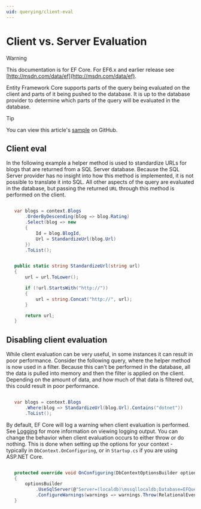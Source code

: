 ```yaml
---
uid: querying/client-eval
---
```

# Client vs. Server Evaluation

> [!WARNING]
> This documentation is for EF Core. For EF6.x and earlier release see [http://msdn.com/data/ef](http://msdn.com/data/ef).

Entity Framework Core supports parts of the query being evaluated on the client and parts of it being pushed to the database. It is up to the database provider to determine which parts of the query will be evaluated in the database.

> [!TIP]
> You can view this article's [sample](https://github.com/aspnet/EntityFramework.Docs/tree/master/samples/Querying) on GitHub.

## Client eval

In the following example a helper method is used to standardize URLs for blogs that are returned from a SQL Server database. Because the SQL Server provider has no insight into how this method is implemented, it is not possible to translate it into SQL. All other aspects of the query are evaluated in the database, but passing the returned `URL` through this method is performed on the client.

<!-- [!code-csharp[Main](samples/Querying/Querying/ClientEval/Sample.cs?highlight=6)] -->

````csharp

   var blogs = context.Blogs
       .OrderByDescending(blog => blog.Rating)
       .Select(blog => new
       {
           Id = blog.BlogId,
           Url = StandardizeUrl(blog.Url)
       })
       .ToList();

   ````

<!-- [!code-csharp[Main](samples/Querying/Querying/ClientEval/Sample.cs)] -->

````csharp

   public static string StandardizeUrl(string url)
   {
       url = url.ToLower();

       if (!url.StartsWith("http://"))
       {
           url = string.Concat("http://", url);
       }

       return url;
   }

   ````

## Disabling client evaluation

While client evaluation can be very useful, in some instances it can result in poor performance. Consider the following query, where the helper method is now used in a filter. Because this can't be performed in the database, all the data is pulled into memory and then the filter is applied on the client. Depending on the amount of data, and how much of that data is filtered out, this could result in poor performance.

<!-- [!code-csharp[Main](samples/Querying/Querying/ClientEval/Sample.cs)] -->

````csharp

   var blogs = context.Blogs
       .Where(blog => StandardizeUrl(blog.Url).Contains("dotnet"))
       .ToList();

   ````

By default, EF Core will log a warning when client evaluation is performed. See [Logging](../miscellaneous/logging.md) for more information on viewing logging output. You can change the behavior when client evaluation occurs to either throw or do nothing. This is done when setting up the options for your context - typically in `DbContext.OnConfiguring`, or in `Startup.cs` if you are using ASP.NET Core.

<!-- [!code-csharp[Main](samples/Querying/Querying/ClientEval/ThrowOnClientEval/BloggingContext.cs?highlight=5)] -->

````csharp

   protected override void OnConfiguring(DbContextOptionsBuilder optionsBuilder)
   {
       optionsBuilder
           .UseSqlServer(@"Server=(localdb)\mssqllocaldb;Database=EFQuerying;Trusted_Connection=True;")
           .ConfigureWarnings(warnings => warnings.Throw(RelationalEventId.QueryClientEvaluationWarning));
   }

   ````

